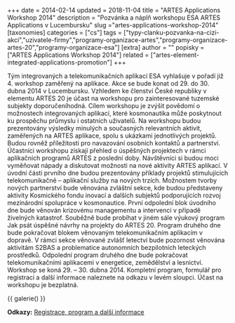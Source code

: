+++
date = 2014-02-14
updated = 2018-11-04
title = "ARTES Applications Workshop 2014"
description = "Pozvánka a náplň workshopu ESA ARTES Applications v Lucembursku"
slug ="artes-applications-workshop-2014"
[taxonomies]
categories = ["cs"]
tags = ["typy-clanku-pozvanka-na-cizi-akci","uzivatele-firmy","programy-organizace-artes","programy-organizace-artes-20","programy-organizace-esa"]
[extra]
author = ""
popisky = ["ARTES Applications Workshop 2014"]
related = ["artes-element-integrated-applications-promotion"]
+++

Tým integrovaných a telekomunikačních aplikací ESA vyhlašuje v pořadí již 4. workshop zaměřený na aplikace. Akce se bude konat od 29. do 30. dubna 2014 v Lucembursku. Vzhledem ke členství České republiky v elementu ARTES 20 je účast na workshopu pro zainteresované tuzemské subjekty doporučeníhodná. Cílem workshopu je zvýšit povědomí o možnostech integrovaných aplikací, které kosmonautika může poskytnout ku prospěchu průmyslu i ostatních uživatelů. Na workshopu budou prezentovány výsledky minulých a současných relevantních aktivit, zaměřených na ARTES aplikace, spolu s ukázkami jednotlivých projektů. Budou rovněž příležitosti pro navazování osobních kontaktů a partnerství. Účastníci workshopu získají přehled o úspěšných projektech v rámci aplikačních programů ARTES z poslední doby. Návštěvníci si budou moci vyměňovat nápady a diskutovat možnosti na nové aktivity ARTES aplikací. V úvodní části prvního dne budou prezentovány příklady projektů stimulujících telekomunikačně – aplikační služby na nových trzích. Možnostem tvorby nových partnerství bude věnována zvláštní sekce, kde budou představeny aktivity Kosmického fondu inovací a dalších subjektů podporujících rozvoj mezinárodní spolupráce v kosmonautice. První odpolední blok úvodního dne bude věnován krizovému managementu a intervenci v případě živelných katastrof. Souběžně bude probíhat v jiném sále výukový program Jak psát úspěšné návrhy na projekty do ARTES 20. Program druhého dne bude pokračovat blokem věnovaným telekomunikačním aplikacím v dopravě. V rámci sekce věnované zvlášť letectví bude pozornost věnována aktivitám S2BAS a problematice autonomních bezpilotních leteckých prostředků. Odpolední program druhého dne bude pokračovat telekomunikačními aplikacemi v energetice, zemědělství a lesnictví. Workshop se koná 29. – 30. dubna 2014. Kompletní program, formulář pro registraci a další informace naleznete na odkazu v levém sloupci. Účast na workshopu je bezplatná.

{{ galerie() }}

**Odkazy:**
[Registrace, program a další informace]

[Registrace, program a další informace]: http://iap.esa.int/ARTES-APPS-2014
